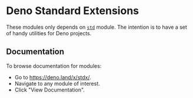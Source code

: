 # Deno Standard Extensions

These modules only depends on [`std`](https://deno.land/std/) module. The intention is to have a set of handy utilities for Deno projects.

## Documentation

To browse documentation for modules:

- Go to https://deno.land/x/stdx/.
- Navigate to any module of interest.
- Click "View Documentation".
